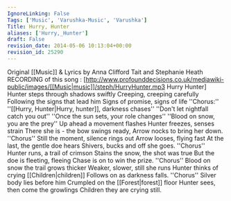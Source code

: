 ```yaml
---
IgnoreLinking: False
Tags: ['Music', 'Varushka-Music', 'Varushka']
Title: Hurry, Hunter
aliases: ['Hurry,_Hunter']
draft: False
revision_date: 2014-05-06 10:13:04+00:00
revision_id: 25290
---
```


Original [[Music]] & Lyrics by Anna Clifford Tait and Stephanie Heath
RECORDING of this song : [http://www.profounddecisions.co.uk/mediawiki-public/images/[[Music|music]]/steph/HurryHunter.mp3 Hurry Hunter]
Hunter steps through shadows swiftly
Creeping, creeping carefully
Following the signs that lead him
Signs of promise, signs of life
''Chorus:''
''[[Hurry, Hunter|Hurry, hunter]], darkness chases''
''Don't let nightfall catch you out''
''Once the sun sets, your role changes''
''Blood on snow, you are the prey''
Up ahead a movement flashes
Hunter freezes, senses strain
There she is - the bow swings ready,
Arrow nocks to bring her down.
''Chorus''
Still the moment, silence rings out
Arrow looses, flying fast
At the last, the gentle doe hears
Shivers, bucks and off she goes.
''Chorus''
Hunter runs, a trail of crimson
Stains the snow, the shot was true
But the doe is fleeting, fleeing
Chase is on to win the prize.
''Chorus''
Blood on snow the trail grows thicker
Weaker, slower, still she runs
Hunter thinks of crying [[Children|children]]
Follows on as darkness falls.
''Chorus''
Silver body lies before him
Crumpled on the [[Forest|forest]] floor
Hunter sees, then come the growlings
Children they are crying still.